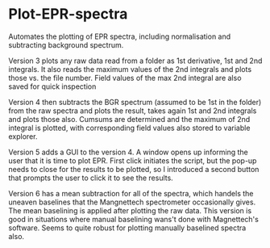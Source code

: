 # Plot-EPR-spectra
Automates the plotting of EPR spectra, including normalisation and subtracting background spectrum. 

Version 3 plots any raw data read from a folder as 1st derivative, 1st and 2nd integrals. It also reads the maximum values of the 2nd integrals and plots those vs. the file number. Field values of the max 2nd integral are also saved for quick inspection

Version 4 then subtracts the BGR spectrum (assumed to be 1st in the folder) from the raw spectra and plots the result, takes again 1st and 2nd integrals and plots those also. Cumsums are determined and the maximum of 2nd integral is plotted, with corresponding field values also stored to variable explorer.

Version 5 adds a GUI to the version 4. A window opens up informing the user that it is time to plot EPR. First click initiates the script, but the pop-up needs to close for the results to be plotted, so I introduced a second button that prompts the user to click it to see the results.

Version 6 has a mean subtraction for all of the spectra, which handels the uneaven baselines that the Mangnettech spectrometer occasionally gives. The mean baselining is applied after plotting the raw data. This version is good in situations where manual baselining wans't done with Magnettech's software. Seems to quite robust for plotting manually baselined spectra also.
